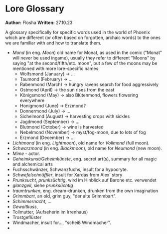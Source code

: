 # Lore Glossary

**Author:** Flosha
**Written:** 27.10.23

A glossary specifically for specific words used in the world of Phoenix which are different (or often based on forgotten, archaic words) to the ones we are familiar with and how to translate them.


* *Mond* (in eng. *Moon*) old name for Monat, as used in the comic ("Monat" will never be used ingame), usually they refer to different "Moons" by saying "at the second/fifth/etc. moon", but a few of the moons may be mentioned with more lore-specific names:
    * Wolfsmond (January)   -> ...
    * Taumond (February)    -> ...
    * Rabenmond (March)     -> hungry ravens search for food aggressively
    * Ostmond (April)       -> the sun rises from the east
    * Königsmond (May)      -> also Blütenmond, flowers flowering everywhere
    * Honigmond (June)      ->      Erzmond?
    * Donnermond (July)     -> ...
    * Sichelmond (August)   -> harvesting crops with sickles
    * Jagdmond (September)  -> ...
    * Blutmond (October)    -> wine is harvested
    * Nebelmond (November)  -> myst/fog-moon, due to lots of fog
    * Erzmond (December)    -> ...
* *Lichtmond* (in eng. *Lightmoon*), old name for *Vollmond* (full moon). 
* *Schwarzmond* (in eng. *Blackmoon*), old name for *Neumond* (new moon).
* *Mime* - actor.
* *Geheimkunst/Geheimkünste*, eng. secret art(s), summary for all magic and alchemical arts
* Fuchsschwänzer, Schwanzfuchs, insult for a hypocryte. 
* *Schwefelschnüffler*, insult for Xardas from Alex' story
* *Prunksucht*, *prunksüchtig*, wird im Hinblick auf Barone etc. verwendet
* *glanzgeil*, siehe *prunksüchtig*
* *traumtrunken*, eng. dream-drunken, drunken from the own imagination
* *Grimmbart*, an old, grim guy, "der alte Grimmbart". 
* *Schimmernacht*, ...
* *Gewaltkuss*, 
* Tollmutter, (Aufseherin im Irrenhaus)
* Trostgeflüster
* Windmacher, insult for..., "scheiß Windmacher". 
* 